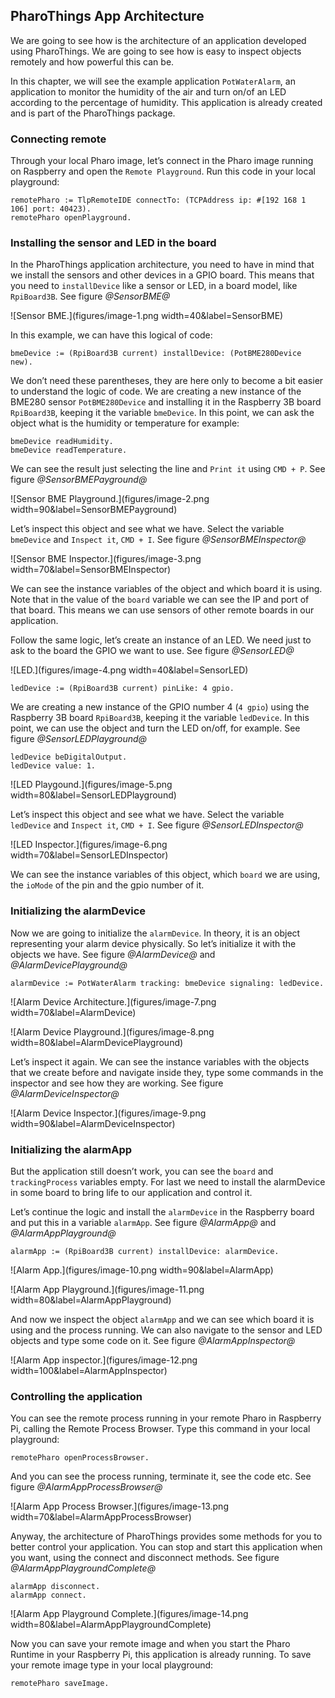 ## PharoThings App Architecture


We are going to see how is the architecture of an application developed using PharoThings. We are going to see how is easy to inspect objects remotely and how powerful this can be.

In this chapter, we will see the example application `PotWaterAlarm`, an application to monitor the humidity of the air and turn on/of an LED according to the percentage of humidity. This application is already created and is part of the PharoThings package.

### Connecting remote


Through your local Pharo image, let’s connect in the Pharo image running on Raspberry and open the `Remote Playground`. Run this code in your local playground:

```
remotePharo := TlpRemoteIDE connectTo: (TCPAddress ip: #[192 168 1 106] port: 40423).
remotePharo openPlayground.
```


### Installing the sensor and LED in the board


In the PharoThings application architecture, you need to have in mind that we install the sensors and other devices in a GPIO board. This means that you need to `installDevice` like a sensor or LED, in a board model, like `RpiBoard3B`. See figure *@SensorBME@*

![Sensor BME.](figures/image-1.png width=40&label=SensorBME)

In this example, we can have this logical of code:

```
bmeDevice := (RpiBoard3B current) installDevice: (PotBME280Device new).
```


We don’t need these parentheses, they are here only to become a bit easier to understand the logic of code. We are creating a new instance of the BME280 sensor `PotBME280Device` and installing it in the Raspberry 3B board `RpiBoard3B`, keeping it the variable `bmeDevice`. In this point, we can ask the object what is the humidity or temperature for example:

```
bmeDevice readHumidity.
bmeDevice readTemperature.
```


We can see the result just selecting the line and `Print it` using `CMD + P`. See figure *@SensorBMEPayground@*

![Sensor BME Playground.](figures/image-2.png width=90&label=SensorBMEPayground)

Let’s inspect this object and see what we have. Select the variable `bmeDevice` and `Inspect it`, `CMD + I`. See figure *@SensorBMEInspector@*

![Sensor BME Inspector.](figures/image-3.png width=70&label=SensorBMEInspector)

We can see the instance variables of the object and which board it is using. Note that in the value of the `board` variable we can see the IP and port of that board. This means we can use sensors of other remote boards in our application.

Follow the same logic, let’s create an instance of an LED. We need just to ask to the board the GPIO we want to use. See figure *@SensorLED@*

![LED.](figures/image-4.png width=40&label=SensorLED)

```
ledDevice := (RpiBoard3B current) pinLike: 4 gpio.
```


We are creating a new instance of the GPIO number 4 \(`4 gpio`\) using the Raspberry 3B board `RpiBoard3B`, keeping it the variable `ledDevice`. In this point, we can use the object and turn the LED on/off, for example. See figure *@SensorLEDPlayground@*

```
ledDevice beDigitalOutput.
ledDevice value: 1.
```


![LED Playgound.](figures/image-5.png width=80&label=SensorLEDPlayground)

Let’s inspect this object and see what we have. Select the variable `ledDevice` and `Inspect it`, `CMD + I`. See figure *@SensorLEDInspector@*

![LED Inspector.](figures/image-6.png width=70&label=SensorLEDInspector)

We can see the instance variables of this object, which `board` we are using, the `ioMode` of the pin and the gpio number of it.

### Initializing the alarmDevice


Now we are going to initialize the `alarmDevice`. In theory, it is an object representing your alarm device physically. So let’s initialize it with the objects we have. See figure *@AlarmDevice@* and *@AlarmDevicePlayground@*

```
alarmDevice := PotWaterAlarm tracking: bmeDevice signaling: ledDevice.
```


![Alarm Device Architecture.](figures/image-7.png width=70&label=AlarmDevice)

![Alarm Device Playground.](figures/image-8.png width=80&label=AlarmDevicePlayground)

Let’s inspect it again. We can see the instance variables with the objects that we create before and navigate inside they, type some commands in the inspector and see how they are working. See figure *@AlarmDeviceInspector@*

![Alarm Device Inspector.](figures/image-9.png width=90&label=AlarmDeviceInspector)

### Initializing the alarmApp


But the application still doesn’t work, you can see the `board` and `trackingProcess` variables empty. For last we need to install the alarmDevice in some board to bring life to our application and control it.

Let’s continue the logic and install the `alarmDevice` in the Raspberry board and put this in a variable `alarmApp`. See figure *@AlarmApp@* and *@AlarmAppPlayground@*

```
alarmApp := (RpiBoard3B current) installDevice: alarmDevice.
```


![Alarm App.](figures/image-10.png width=90&label=AlarmApp)

![Alarm App Playground.](figures/image-11.png width=80&label=AlarmAppPlayground)

And now we inspect the object `alarmApp` and we can see which board it is using and the process running. We can also navigate to the sensor and LED objects and type some code on it. See figure *@AlarmAppInspector@*

![Alarm App inspector.](figures/image-12.png width=100&label=AlarmAppInspector)

### Controlling the application


You can see the remote process running in your remote Pharo in Raspberry Pi, calling the Remote Process Browser. Type this command in your local playground:

```
remotePharo openProcessBrowser.
```


And you can see the process running, terminate it, see the code etc. See figure *@AlarmAppProcessBrowser@*

![Alarm App Process Browser.](figures/image-13.png width=70&label=AlarmAppProcessBrowser)

Anyway, the architecture of PharoThings provides some methods for you to better control your application. You can stop and start this application when you want, using the connect and disconnect methods. See figure *@AlarmAppPlaygroundComplete@*

```
alarmApp disconnect.
alarmApp connect.
```


![Alarm App Playground Complete.](figures/image-14.png width=80&label=AlarmAppPlaygroundComplete)

Now you can save your remote image and when you start the Pharo Runtime in your Raspberry Pi, this application is already running.
To save your remote image type in your local playground:

```
remotePharo saveImage.
```
